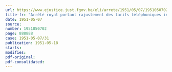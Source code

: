 ```yaml
---
url: https://www.ejustice.just.fgov.be/eli/arrete/1951/05/07/1951050702/justel
title-fr: "Arrêté royal portant rajustement des tarifs téléphoniques intérieurs"
date: 1951-05-07
source:
number: 1951050702
page: 888888
case: 1951-05-07/31
publication: 1951-05-18
starts:
modifies:
pdf-original:
pdf-consolidated:
---
```


